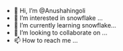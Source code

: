 - 👋 Hi, I’m @Anushahingoli
- 👀 I’m interested in snowflake ...
- 🌱 I’m currently learning snowflake...
- 💞️ I’m looking to collaborate on ...
- 📫 How to reach me ...

<!---
Anushahingoli/Anushahingoli is a ✨ special ✨ repository because its `README.md` (this file) appears on your GitHub profile.
You can click the Preview link to take a look at your changes.
--->
